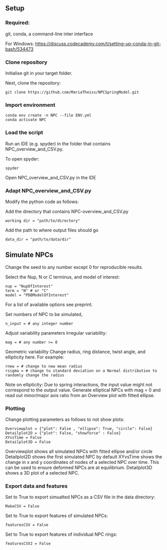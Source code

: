 ## Setup 

### Required: 

git, conda, a command-line inter interface 

For Windows: 
https://discuss.codecademy.com/t/setting-up-conda-in-git-bash/534473

### Clone repository 

Initialise git in your target folder. 

Next, clone the repository: 

	git clone https://github.com/MariaTheiss/NPCSpringModel.git

### Import environment 

	conda env create -n NPC --file ENV.yml 
	conda activate NPC 

### Load the script 

Run an IDE (e.g. spyder) in the folder that contains NPC_overview_and_CSV.py.  

To open spyder: 

	spyder

Open NPC_overview_and_CSV.py in the IDE

### Adapt NPC_overview_and_CSV.py 

Modify the python code as follows: 

Add the directory that contains NPC-overview_and_CSV.py 

	working dir = "path/to/directory"

Add the path to where output files should go 

	data_dir = "path/to/data/dir" 

## Simulate NPCs

Change the seed to any number except 0 for reproducible results.  

Select the Nup, N or C terminus, and model of interest: 

	nup = "NupOfInterest"
	term = "N" # or "C"
	model = "PDBModelOfInterest"

For a list of available options see preprint. 

Set numbers of NPC to be simulated, 

	n_input = # any integer number

Adjust variability parameters 
Irregular variability: 

	mag = # any number >= 0 

Geometric variability 
Change radius, ring distance, twist angle, and ellipticity here. 
For example: 

	rnew = # change to new mean radius 
	rsigma = # change to standard deviation on a Normal distribution to randomly change the radius 

Note on ellipticity: Due to spring interactions, the input value might not correspond to the output value. 
Generate elliptical NPCs with mag = 0 and read out minor/major axis ratio from an Overview plot with fitted ellipse. 

### Plotting 
Change plotting parameters as follows to not show plots: 

	Overviewplot = {"plot": False , "ellipse": True, "circle": False}
	Detailplot2D = {"plot": False, "showforce" : False}
	XYvsTime = False
	Detailplot3D = False

Overviewplot shows all simulated NPCs with fitted ellipse and/or circle 
Detailplot2D shows the first simulated NPC by default
XYvsTime shows the change in x and y coordinates of nodes of a selected NPC over time. 
This can be used to ensure deformed NPCs are at equilibrium. 
Detailplot3D shows a 3D plot of a selected NPC. 

### Export data and features 

Set to True to export simualted NPCs as a CSV file in the data directory: 

	MakeCSV = False

Set to True to export features of simulated NPCs: 

	featuresCSV = False 

Set to True to export features of individual NPC rings: 

	featuresCSV2 = False
